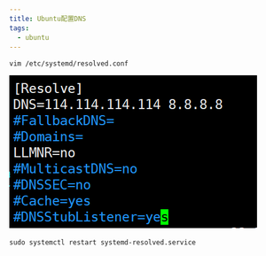 ```yaml
---
title: Ubuntu配置DNS
tags:
  - ubuntu
---
```


```shell script  
vim /etc/systemd/resolved.conf
```

![1561360717822](assets/image/ubuntu/ubuntu-dns.png)

```shell script  
sudo systemctl restart systemd-resolved.service
```